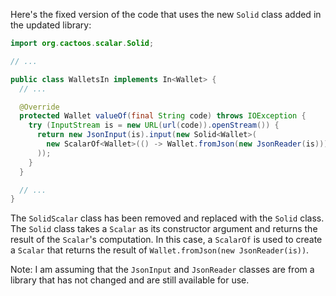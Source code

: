 Here's the fixed version of the code that uses the new `Solid` class added in the updated library:

```java
import org.cactoos.scalar.Solid;

// ...

public class WalletsIn implements In<Wallet> {
  // ...

  @Override
  protected Wallet valueOf(final String code) throws IOException {
    try (InputStream is = new URL(url(code)).openStream()) {
      return new JsonInput(is).input(new Solid<Wallet>(
        new ScalarOf<Wallet>(() -> Wallet.fromJson(new JsonReader(is)))
      ));
    }
  }

  // ...
}
```

The `SolidScalar` class has been removed and replaced with the `Solid` class. The `Solid` class takes a `Scalar` as its constructor argument and returns the result of the `Scalar`'s computation. In this case, a `ScalarOf` is used to create a `Scalar` that returns the result of `Wallet.fromJson(new JsonReader(is))`.

Note: I am assuming that the `JsonInput` and `JsonReader` classes are from a library that has not changed and are still available for use.
